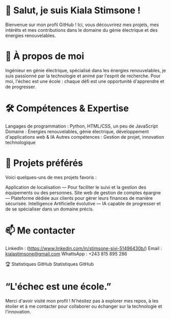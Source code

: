 # 👋 Salut, je suis Kiala Stimsone ! 

Bienvenue sur mon profil GitHub ! Ici, vous découvrirez mes projets, mes intérêts et mes contributions dans le domaine du génie électrique et des énergies renouvelables.

# 🚀 À propos de moi
Ingénieur en génie électrique, spécialisé dans les énergies renouvelables, je suis passionné par la technologie et animé par l'esprit de recherche. Pour moi, l'échec est une école : chaque défi est une opportunité d'apprendre et de progresser.

# 🛠️ Compétences & Expertise
Langages de programmation : Python, HTML/CSS, un peu de JavaScript
Domaine : Énergies renouvelables, génie électrique, développement d'applications web & IA
Autres compétences : Gestion de projet, innovation technologique

# 🌟 Projets préférés
Voici quelques-uns de mes projets favoris :

Application de localisation — Pour faciliter le suivi et la gestion des équipements ou des personnes.
Site web de gestion de comptes épargne — Plateforme dédiée aux clients pour gérer leurs finances de manière sécurisée.
Intelligence Artificielle évolutive — IA capable de progresser et de se spécialiser dans un domaine précis.

# 📫 Me contacter
LinkedIn : (https://www.linkedin.com/in/stimsone-sivi-51496430b/)
Email : kialastimsone@gmail.com
WhattsApp : +243 815 895 286

🏆 Statistiques GitHub
Statistiques GitHub

# “L'échec est une école.”

Merci d'avoir visité mon profil ! N'hésitez pas à explorer mes repos, à les étoiler et à me contacter pour collaborer ou échanger sur la technologie et l'innovation.
#
